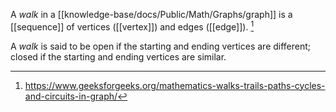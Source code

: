 A *walk* in a [[knowledge-base/docs/Public/Math/Graphs/graph]] is a [[sequence]] of vertices ([[vertex]]) and edges ([[edge]]). [^1] 

A *walk* is said to be open if the starting and ending vertices are different; closed if the starting and ending vertices are similar. 

[^1]: https://www.geeksforgeeks.org/mathematics-walks-trails-paths-cycles-and-circuits-in-graph/